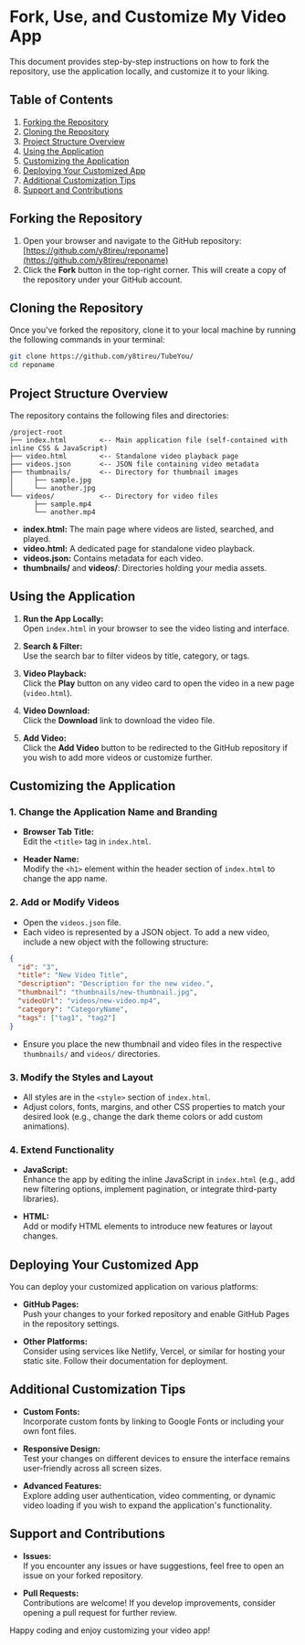 # Fork, Use, and Customize My Video App

This document provides step-by-step instructions on how to fork the repository, use the application locally, and customize it to your liking.

## Table of Contents
1. [Forking the Repository](#forking-the-repository)
2. [Cloning the Repository](#cloning-the-repository)
3. [Project Structure Overview](#project-structure-overview)
4. [Using the Application](#using-the-application)
5. [Customizing the Application](#customizing-the-application)
6. [Deploying Your Customized App](#deploying-your-customized-app)
7. [Additional Customization Tips](#additional-customization-tips)
8. [Support and Contributions](#support-and-contributions)

## Forking the Repository

1. Open your browser and navigate to the GitHub repository:  
   [https://github.com/y8tireu/reponame](https://github.com/y8tireu/reponame)
2. Click the **Fork** button in the top-right corner. This will create a copy of the repository under your GitHub account.

## Cloning the Repository

Once you've forked the repository, clone it to your local machine by running the following commands in your terminal:

```bash
git clone https://github.com/y8tireu/TubeYou/
cd reponame
```

## Project Structure Overview

The repository contains the following files and directories:

```
/project-root
├── index.html        <-- Main application file (self-contained with inline CSS & JavaScript)
├── video.html        <-- Standalone video playback page
├── videos.json       <-- JSON file containing video metadata
├── thumbnails/       <-- Directory for thumbnail images
│     ├── sample.jpg
│     └── another.jpg
└── videos/           <-- Directory for video files
      ├── sample.mp4
      └── another.mp4
```

- **index.html:** The main page where videos are listed, searched, and played.
- **video.html:** A dedicated page for standalone video playback.
- **videos.json:** Contains metadata for each video.
- **thumbnails/** and **videos/**: Directories holding your media assets.

## Using the Application

1. **Run the App Locally:**  
   Open `index.html` in your browser to see the video listing and interface.

2. **Search & Filter:**  
   Use the search bar to filter videos by title, category, or tags.

3. **Video Playback:**  
   Click the **Play** button on any video card to open the video in a new page (`video.html`).

4. **Video Download:**  
   Click the **Download** link to download the video file.

5. **Add Video:**  
   Click the **Add Video** button to be redirected to the GitHub repository if you wish to add more videos or customize further.

## Customizing the Application

### 1. Change the Application Name and Branding

- **Browser Tab Title:**  
  Edit the `<title>` tag in `index.html`.

- **Header Name:**  
  Modify the `<h1>` element within the header section of `index.html` to change the app name.

### 2. Add or Modify Videos

- Open the `videos.json` file.
- Each video is represented by a JSON object. To add a new video, include a new object with the following structure:

```json
{
  "id": "3",
  "title": "New Video Title",
  "description": "Description for the new video.",
  "thumbnail": "thumbnails/new-thumbnail.jpg",
  "videoUrl": "videos/new-video.mp4",
  "category": "CategoryName",
  "tags": ["tag1", "tag2"]
}
```

- Ensure you place the new thumbnail and video files in the respective `thumbnails/` and `videos/` directories.

### 3. Modify the Styles and Layout

- All styles are in the `<style>` section of `index.html`.  
- Adjust colors, fonts, margins, and other CSS properties to match your desired look (e.g., change the dark theme colors or add custom animations).

### 4. Extend Functionality

- **JavaScript:**  
  Enhance the app by editing the inline JavaScript in `index.html` (e.g., add new filtering options, implement pagination, or integrate third-party libraries).

- **HTML:**  
  Add or modify HTML elements to introduce new features or layout changes.

## Deploying Your Customized App

You can deploy your customized application on various platforms:

- **GitHub Pages:**  
  Push your changes to your forked repository and enable GitHub Pages in the repository settings.
  
- **Other Platforms:**  
  Consider using services like Netlify, Vercel, or similar for hosting your static site. Follow their documentation for deployment.

## Additional Customization Tips

- **Custom Fonts:**  
  Incorporate custom fonts by linking to Google Fonts or including your own font files.

- **Responsive Design:**  
  Test your changes on different devices to ensure the interface remains user-friendly across all screen sizes.

- **Advanced Features:**  
  Explore adding user authentication, video commenting, or dynamic video loading if you wish to expand the application's functionality.

## Support and Contributions

- **Issues:**  
  If you encounter any issues or have suggestions, feel free to open an issue on your forked repository.

- **Pull Requests:**  
  Contributions are welcome! If you develop improvements, consider opening a pull request for further review.

Happy coding and enjoy customizing your video app!
